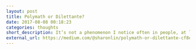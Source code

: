 ```yaml
---
layout: post
title: Polymath or Dilettante?
date: 2017-08-08 00:18:23
categories: thoughts
short_description: It’s not a phenomenon I notice often in people, at least not on the surface, primarily because society exemplifies the one-trick pony. 
external_url: https://medium.com/@sharonlin/polymath-or-dilettante-cf8e6a84c2dc
---
```

